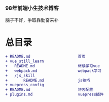 ### 98年前端小生技术博客

脑子不好，争取靠勤奋来补

# 总目录

```diff
+ README.md						首页
+ vue_still_learn
+	README.md 					继续学习vue		
+   webpack.md					webpack学习
+	/js_skill					
+		README.md				js技巧	
+ vuepress_config
+ README.md						博客配置
+ plugins.md					vuepress插件
```

<ClientOnly>
<element-demo></element-demo>
</ClientOnly>
